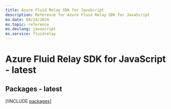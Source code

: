 ```yaml
---
title: Azure Fluid Relay SDK for JavaScript
description: Reference for Azure Fluid Relay SDK for JavaScript
ms.date: 04/24/2024
ms.topic: reference
ms.devlang: javascript
ms.service: fluidrelay
---
```

# Azure Fluid Relay SDK for JavaScript - latest
## Packages - latest
[!INCLUDE [packages](fluid-relay-index.md)]